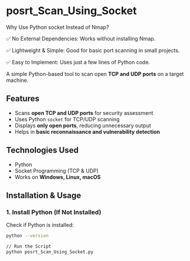 # posrt_Scan_Using_Socket

Why Use Python socket Instead of Nmap?

✅ No External Dependencies: Works without installing Nmap.

✅ Lightweight & Simple: Good for basic port scanning in small projects.

✅ Easy to Implement: Uses just a few lines of Python code.

A simple Python-based tool to scan open **TCP and UDP ports** on a target machine.  

## Features  
- Scans **open TCP and UDP ports** for security assessment  
- Uses Python `socket` for TCP/UDP scanning  
- Displays **only open ports**, reducing unnecessary output  
- Helps in **basic reconnaissance and vulnerability detection**  

## Technologies Used  
- Python  
- Socket Programming (TCP & UDP)  
- Works on **Windows, Linux, macOS**  

## Installation & Usage  

### 1. Install Python (If Not Installed)  
Check if Python is installed:  
```sh
python --version

// Run the Script
python posrt_Scan_Using_Socket.py

